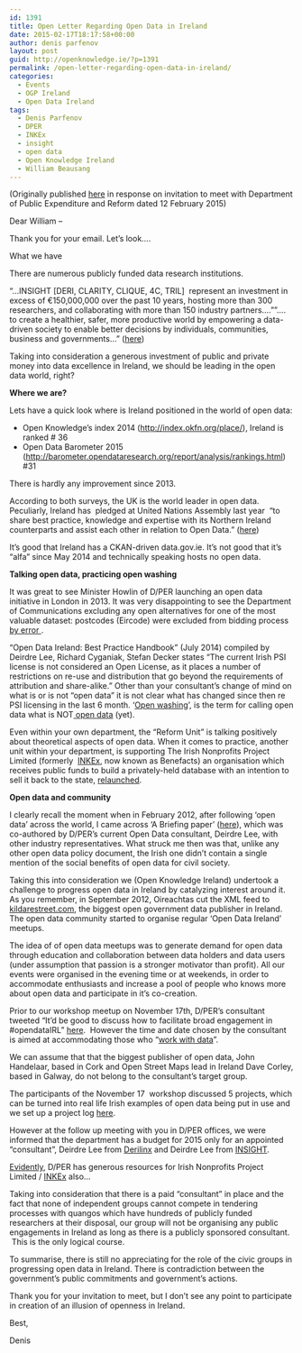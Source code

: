 ```yaml
---
id: 1391
title: Open Letter Regarding Open Data in Ireland
date: 2015-02-17T18:17:58+00:00
author: denis parfenov
layout: post
guid: http://openknowledge.ie/?p=1391
permalink: /open-letter-regarding-open-data-in-ireland/
categories:
  - Events
  - OGP Ireland
  - Open Data Ireland
tags:
  - Denis Parfenov
  - DPER
  - INKEx
  - insight
  - open data
  - Open Knowledge Ireland
  - William Beausang
---
```

<p class="c1">
  (Originally published <a href="https://groups.google.com/forum/#!topic/open-data-ireland/ALSHevsvFhE" target="_blank">here</a> in response on invitation to meet with Department of Public Expenditure and Reform dated 12 February 2015)
</p>

<p class="c1">
  Dear William &#8211;
</p>

<p class="c1">
  Thank you for your email. Let’s look….
</p>

<p class="c1">
  <span class="c5">What we have</span>
</p>

<p class="c1">
  There are numerous publicly funded data research institutions.
</p>

<p class="c1">
  “&#8230;INSIGHT [DERI, CLARITY, CLIQUE, 4C, TRIL]  represent an investment in excess of <span class="c10">€</span>150,000,000 over the past 10 years, hosting more than 300 researchers, and collaborating with more than 150 industry partners….””&#8230;. to create a healthier, safer, more productive world by empowering a data-driven society to enable better decisions by individuals, communities, business and governments…” (<span class="c2"><a class="c4" href="http://www.google.com/url?q=http%3A%2F%2Fwww.insight-centre.org%2Fabout%2Fmission&sa=D&sntz=1&usg=AFQjCNGYwhhL2uusyG3JDIPJ0jjPUzY7Dg">here</a></span>)
</p>

<p class="c1">
  Taking into consideration a generous investment of public and private money into data excellence in Ireland, we should be leading in the open data world, right?
</p>

<p class="c1">
  <strong><span class="c5">Where we are?</span></strong>
</p>

<p class="c1">
  Lets have a quick look where is Ireland positioned in the world of open data:
</p>

<ul class="c3 lst-kix_pu0d1v74w4nt-0 start">
  <li class="c1 c7">
    Open Knowledge’s index 2014 (<span class="c2"><a class="c4" href="http://www.google.com/url?q=http%3A%2F%2Findex.okfn.org%2Fplace%2F&sa=D&sntz=1&usg=AFQjCNHJMK1TCogbJD6WIXqPQ9zyGeq-2g">http://index.okfn.org/place/</a></span>), Ireland is ranked # 36
  </li>
  <li class="c1 c7">
    Open Data Barometer 2015 (<span class="c2"><a class="c4" href="http://www.google.com/url?q=http%3A%2F%2Fbarometer.opendataresearch.org%2Freport%2Fanalysis%2Frankings.html&sa=D&sntz=1&usg=AFQjCNEEBvXIcSsQe0bgCb7p6LETlrOSsw">http://barometer.opendataresearch.org/report/analysis/rankings.html</a></span>) #31
  </li>
</ul>

<p class="c1">
  There is hardly any improvement since 2013.
</p>

<p class="c1">
  According to both surveys, the UK is the world leader in open data. Peculiarly, Ireland has  pledged at United Nations Assembly last year  “to share best practice, knowledge and expertise with its Northern Ireland counterparts and assist each other in relation to Open Data.” (<span class="c2"><a class="c4" href="http://www.google.com/url?q=http%3A%2F%2Fwww.opengovpartnership.org%2Fsites%2Fdefault%2Ffiles%2F141009-Outcome-Statement-Revised-with-Annex_0.pdf&sa=D&sntz=1&usg=AFQjCNFGBf2Sl9lRXo9Majp0A9Fpmei_-g">here</a></span>)
</p>

<p class="c1">
  It’s good that Ireland has a CKAN-driven data.gov.ie. It’s not good that it’s “alfa” since May 2014 and technically speaking hosts no open data.
</p>

<p class="c1">
  <strong><span class="c5">Talking open data, practicing open washing</span> </strong>
</p>

<p class="c1">
  It was great to see Minister Howlin of D/PER launching an open data initiative in London in 2013. It was very disappointing to see the Department of Communications excluding any open alternatives for one of the most valuable dataset: postcodes (Eircode) were excluded from bidding process <span class="c2"><a class="c4" href="http://www.google.com/url?q=http%3A%2F%2Fwww.independent.ie%2Firish-news%2Feu-raps-state-over-tendering-for-new-postcodes-30498098.html&sa=D&sntz=1&usg=AFQjCNHbses8dhEajgjeulSEukH4vTZP2A">by error </a></span>.
</p>

<p class="c1">
  “Open Data Ireland: Best Practice Handbook” (July 2014) compiled by Deirdre Lee, Richard Cyganiak, Stefan Decker states “The current Irish PSI license is not considered an Open License, as it places a number of restrictions on re-use and distribution that go beyond the requirements of attribution and share-alike.” Other than your consultant’s change of mind on what is or is not “open data” it is not clear what has changed since then re PSI licensing in the last 6 month. ‘<span class="c2"><a class="c4" href="http://www.google.com/url?q=http%3A%2F%2Fblog.okfn.org%2F2014%2F03%2F10%2Fopen-washing-the-difference-between-opening-your-data-and-simply-making-them-available%2F&sa=D&sntz=1&usg=AFQjCNFz2d-KPriiBhlBSAAb9NF34h3rFw">Open washing</a></span>’, is the term for calling open data what is NOT<span class="c2"><a class="c4" href="https://www.google.com/url?q=https%3A%2F%2Ftwitter.com%2Fdeirdrelee%2Fstatus%2F561257644347129859&sa=D&sntz=1&usg=AFQjCNEfOTUHu2iP6OWIEM6_gDFOXM0QYg"> open data</a></span> (yet).
</p>

<p class="c1">
  Even within your own department, the “Reform Unit” is talking positively about theoretical aspects of open data. When it comes to practice, another unit within your department, is supporting The Irish Nonprofits Project Limited (formerly  <span class="c2"><a class="c4" href="http://openknowledge.ie/open-data-ireland-charity-transparency/" target="_blank">INKEx</a></span>, now known as Benefacts) an organisation which receives public funds to build a privately-held database with an intention to sell it back to the state, <a href="http://openknowledge.ie/open-data-ireland-charity-transparency/" target="_blank">relaunched</a>.
</p>

<p class="c1">
  <strong><span class="c5">Open data and community</span></strong>
</p>

<p class="c1">
  I clearly recall the moment when in February 2012, after following ‘open data’ across the world, I came across ‘A Briefing paper’ (<span class="c2"><a class="c4" href="https://groups.google.com/forum/#%21searchin/open-data-ireland/while$20paper/open-data-ireland/-LF3ZgcF1f4/PPY14gsM0yIJ">here</a></span>), which was co-authored by D/PER’s current Open Data consultant, Deirdre Lee, with other industry representatives. What struck me then was that, unlike any other open data policy document, the Irish one didn’t contain a single mention of the social benefits of open data for civil society.
</p>

<p class="c1">
  Taking this into consideration we (Open Knowledge Ireland) undertook a challenge to progress open data in Ireland by catalyzing interest around it. As you remember, in September 2012, Oireachtas cut the XML feed to <span class="c2"><a class="c4" href="https://www.google.com/url?q=https%3A%2F%2Fwww.kildarestreet.com%2F&sa=D&sntz=1&usg=AFQjCNGL2nAWNJSwLqeFn_TMXKw-E9bT6A">kildarestreet.com</a></span>, the biggest open government data publisher in Ireland. The open data community started to organise regular ‘Open Data Ireland’ meetups.
</p>

<p class="c1">
  The idea of of open data meetups was to generate demand for open data through education and collaboration between data holders and data users (under assumption that passion is a stronger motivator than profit). All our events were organised in the evening time or at weekends, in order to accommodate enthusiasts and increase a pool of people who knows more about open data and participate in it’s co-creation.
</p>

<p class="c1">
  Prior to our workshop meetup on November 17th, D/PER’s consultant tweeted “It&#8217;d be good to discuss how to facilitate broad engagement in #opendataIRL” <span class="c2"><a class="c4" href="https://www.google.com/url?q=https%3A%2F%2Ftwitter.com%2Fdeirdrelee%2Fstatus%2F534395531104362496&sa=D&sntz=1&usg=AFQjCNHmOiYw_jgOI3m1Utba0QZX0hCkGA">here</a></span>.  However the time and date chosen by the consultant is aimed at accommodating those who “<span class="c2"><a class="c4" href="https://www.google.com/url?q=https%3A%2F%2Ftwitter.com%2Fdeirdrelee%2Fstatus%2F557988848882290690&sa=D&sntz=1&usg=AFQjCNGXDt8Kv3eAZEY8tj9BPTtgc9tYHg">work with data</a></span>”.
</p>

<p class="c1">
  We can assume that that the biggest publisher of open data, John Handelaar, based in Cork and Open Street Maps lead in Ireland Dave Corley, based in Galway, do not belong to the consultant’s target group.
</p>

<p class="c1">
  The participants of the November 17  workshop discussed 5 projects, which can be turned into real life Irish examples of open data being put in use and we set up a project log <span class="c2"><a class="c4" href="https://docs.google.com/spreadsheets/d/1w_dOGjBLZ5P90q1t7mDXZiyHRYrn5WtwRlD4apGzfn4/edit#gid=1552953792">here</a></span>.
</p>

<p class="c1">
  However at the follow up meeting with you in D/PER offices, we were informed that the department has a budget for 2015 only for an appointed “consultant”, Deirdre Lee from <span class="c2"><a class="c4" href="http://www.google.com/url?q=http%3A%2F%2Fwww.derilinx.com%2F&sa=D&sntz=1&usg=AFQjCNGlR4l40pTFmmEeTiDv9C2f5uV5WA">Derilinx</a></span> and Deirdre Lee from <span class="c2"><a class="c4" href="http://www.google.com/url?q=http%3A%2F%2Fwww.insight-centre.org%2Fusers%2Fdeirdre-lee&sa=D&sntz=1&usg=AFQjCNHCXEZGFagTANQVGiFmnqS5m5k1hQ">INSIGHT</a></span>.
</p>

<p class="c1">
  <span class="c2"><a class="c4" href="https://www.google.com/url?q=https%3A%2F%2Fwww.kildarestreet.com%2Fwrans%2F%3Fid%3D2015-02-03a.431%26s%3DINKEx%23g435.r&sa=D&sntz=1&usg=AFQjCNEye123klw5IE0UeNBqadZjhXBExw">Evidently</a></span>, D/PER has generous resources for Irish Nonprofits Project Limited / <span class="c2"><a class="c4" href="http://www.google.com/url?q=http%3A%2F%2Fopenknowledge.ie%2Fopen-data-ireland-charity-transparency%2F&sa=D&sntz=1&usg=AFQjCNGSyyCHqER_MfFD56vx-ueEZNFrww">INKEx</a></span> also&#8230;
</p>

<p class="c1">
  Taking into consideration that there is a paid “consultant” in place and the fact that none of independent groups cannot compete in tendering processes with quangos which have hundreds of publicly funded researchers at their disposal, our group will not be organising any public engagements in Ireland as long as there is a publicly sponsored consultant.  This is the only logical course.
</p>

<p class="c1">
  To summarise, there is still no appreciating for the role of the civic groups in progressing open data in Ireland. There is contradiction between the government’s public commitments and government’s actions.
</p>

<p class="c1">
  Thank you for your invitation to meet, but I don’t see any point to participate in creation of an illusion of openness in Ireland.
</p>

Best,

Denis